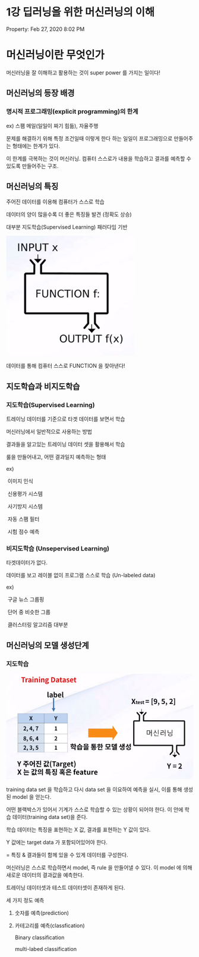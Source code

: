 # 1강 딥러닝을 위한 머신러닝의 이해

Property: Feb 27, 2020 8:02 PM

# 머신러닝이란 무엇인가

머신러닝을 잘 이해하고 활용하는 것이 super power 를 가지는 일이다!

## 머신러닝의 등장 배경

### 명시적 프로그래밍(explicit programming)의 한계

ex) 스팸 메일(일일이 짜기 힘듦), 자율주행

문제를 해결하기 위해 특정 조건일때 이렇게 한다 하는 일일이 프로그래밍으로 만들어주는 형태에는 한계가 있다.

이 한계를 극복하는 것이 머신러닝. 컴퓨터 스스로가 내용을 학습하고 결과를 예측할 수 있도록 만들어주는 구조. 

## 머신러닝의 특징

주어진 데이터를 이용해 컴퓨터가 스스로 학습

데이터의 양이 많을수록 더 좋은 특징들 발견 (정확도 상승)

대부분 지도학습(Supervised Learning) 패러다임 기반

![images/1강_1.png](images/1강_1.png)

데이터를 통해 컴퓨터 스스로 FUNCTION 을 찾아낸다!

## 지도학습과 비지도학습

### 지도학습(Supervised Learning)

트레이닝 데이터를 기준으로 타겟 데이터를 보면서 학습

머신러닝에서 일반적으로 사용하는 방법

결과들을 알고있는 트레이닝 데이터 셋을 활용해서 학습

룰을 만들어내고, 어떤 결과일지 예측하는 형태

ex) 

​	이미지 인식

​	신용평가 시스템

​	사기방지 시스템

​	자동 스팸 필터

​	시험 점수 예측

### 비지도학습 (Unsepervised Learning)

타겟데이터가 없다.

데이터를 보고 레이블 없이 프로그램 스스로 학습 (Un-labeled data)

ex)

​	구글 뉴스 그룹핑

​	단어 중 비슷한 그룹

​	클러스터링 알고리즘 대부분

## 머신러닝의 모델 생성단계

### 지도학습

![iages/1강_2.png](images/1강_2.png)

training data set 을 학습하고 다시 data set 을 이요하여 예측을 실시, 이를 통해 생성된 model 을 얻는다.

어떤 블랙박스가 있어서 기계가 스스로 학습할 수 있는 상황이 되어야 한다. 이 안에 학습 데이터(training data set)을 준다.

학습 데이터는 특징을 표현하는 X 값, 결과를 표현하는 Y 값이 있다.

Y 값에는 target data 가 포함되어있어야 한다.

= 특징 & 결과들이 함께 있을 수 있게 데이터를 구성한다.

머신러닝은 스스로 학습하면서 model, 즉 rule 을 만들어낼 수 있다. 이 model 에 의해 새로운 데이터의 결과값을 예측한다.

트레이닝 데이터셋과 테스트 데이터셋이 존재하게 된다. 

세 가지 정도 예측

1. 숫자를 예측(prediction)
2. 카테고리를 예측(classfication)

    Binary classification

    multi-labed classification